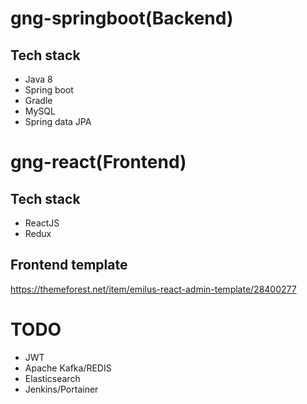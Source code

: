 # gng-springboot(Backend)

## Tech stack
- Java 8
- Spring boot
- Gradle
- MySQL
- Spring data JPA


# gng-react(Frontend)

## Tech stack
- ReactJS
- Redux

## Frontend template
https://themeforest.net/item/emilus-react-admin-template/28400277

# TODO
- JWT
- Apache Kafka/REDIS
- Elasticsearch
- Jenkins/Portainer
